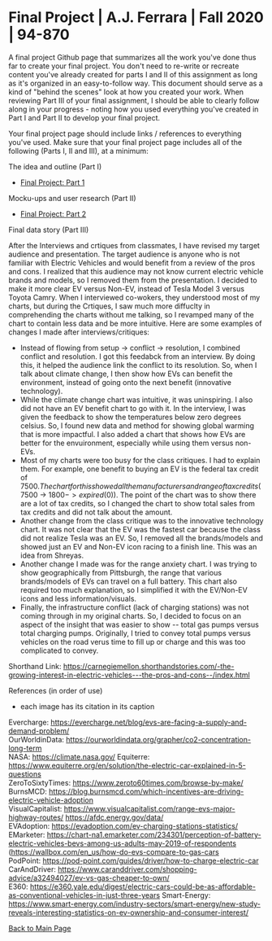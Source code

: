 # Final Project | A.J. Ferrara | Fall 2020 | 94-870


A final project Github page that summarizes all the work you've done thus far to create your final project.  You don't need to re-write or recreate content you've already created for parts I and II of this assignment as long as it's organized in an easy-to-follow way.  This document should serve as a kind of "behind the scenes" look at how you created your work.  When reviewing Part III of your final assignment, I should be able to clearly follow along in your progress - noting how you used everything you've created in Part I and Part II to develop your final project. 

Your final project page should include links / references to everything you've used. Make sure that your final project page includes all of the following (Parts I, II and III), at a minimum: 

The idea and outline (Part I)
* [Final Project: Part 1](/final_project_part1_aferrara.md)

Mocku-ups and user research (Part II)
* [Final Project: Part 2](/final_project_part2_aferrara.md)

Final data story (Part III)

After the Interviews and crtiques from classmates, I have revised my target audience and presentation.  The target audience is anyone who is not familiar with Electric Vehicles and would benefit from a review of the pros and cons.  I realized that this audience may not know current electric vehicle brands and models, so I removed them from the presentation.  I decided to make it more clear EV versus Non-EV, instead of Tesla Model 3 versus Toyota Camry.  When I interviewed co-wokers, they understood most of my charts, but during the Crtiques, I saw much more diffuclty in comprehending the charts without me talking, so I revamped many of the chart to contain less data and be more intuitive.  Here are some examples of changes I made after interviews/critiques:

* Instead of flowing from setup -> conflict -> resolution, I combined conflict and resolution.  I got this feedabck from an interview.  By doing this, it helped the audience link the conflict to its resolution.  So, when I talk about climate change,  I then show how EVs can benefit the environment, instead of going onto the next benefit (innovative technology).  
* While the climate change chart was intuitive, it was uninspiring.  I also did not have an EV benefit chart to go with it.  In the interview, I was given the feedback to show the temperatures below zero degrees celsius.  So, I found new data and method for showing global warming that is more impactful.  I also added a chart that shows how EVs are better for the envuironment, especially while using them versus non-EVs.
* Most of my charts were too busy for the class critiques.  I had to explain them.  For example, one benefit to buying an EV is the federal tax credit of $7500.  The chart for this showed all the manufacturers and range of tax credits ($7500 -> $1800 -> expired ($0)).  The point of the chart was to show there are a lot of tax credits, so I changed the chart to show total sales from tax credits and did not talk about the amount.
* Another change from the class critique was to the innovative technology chart.  It was not clear that the EV was the fastest car because the class did not realize Tesla was an EV.  So, I removed all the brands/models and showed just an EV and Non-EV icon racing to a finish line.  This was an idea from Shreyas.
* Another change I made was for the range anxiety chart.  I was trying to show geographically from Pittsburgh, the range that various brands/models of EVs can travel on a full battery.  This chart also required too much explanation, so I simplified it with the EV/Non-EV icons and less information/visuals.
* Finally, the infrastructure conflict (lack of charging stations) was not coming through in my original charts.  So, I decided to focus on an aspect of the insight that was easier to show -- total gas pumps versus total charging pumps.  Originally, I tried to convey total pumps versus vehicles on the road verus time to fill up or charge and this was too complicated to convey.


Shorthand Link:  https://carnegiemellon.shorthandstories.com/-the-growing-interest-in-electric-vehicles---the-pros-and-cons--/index.html

References (in order of use)
* each image has its citation in its caption

Evercharge:  https://evercharge.net/blog/evs-are-facing-a-supply-and-demand-problem/   
OurWorldinData:  https://ourworldindata.org/grapher/co2-concentration-long-term  
NASA:  https://climate.nasa.gov/
Equiterre:  https://www.equiterre.org/en/solution/the-electric-car-explained-in-5-questions  
ZeroToSixtyTimes:  https://www.zeroto60times.com/browse-by-make/  
BurnsMCD:  https://blog.burnsmcd.com/which-incentives-are-driving-electric-vehicle-adoption  
VisualCapitalist:  https://www.visualcapitalist.com/range-evs-major-highway-routes/ https://afdc.energy.gov/data/  
EVAdoption:  https://evadoption.com/ev-charging-stations-statistics/  
EMarketer:  https://chart-na1.emarketer.com/234301/perception-of-battery-electric-vehicles-bevs-among-us-adults-may-2019-of-respondents (https://wallbox.com/en_us/how-do-evs-compare-to-gas-cars  
PodPoint:  https://pod-point.com/guides/driver/how-to-charge-electric-car  
CarAndDriver:  https://www.caranddriver.com/shopping-advice/a32494027/ev-vs-gas-cheaper-to-own/  
E360:  https://e360.yale.edu/digest/electric-cars-could-be-as-affordable-as-conventional-vehicles-in-just-three-years
Smart-Energy:  https://www.smart-energy.com/industry-sectors/smart-energy/new-study-reveals-interesting-statistics-on-ev-ownership-and-consumer-interest/


[Back to Main Page](https://ajferrara.github.io/Telling.Stories.with.Data/)
